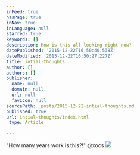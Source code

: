 ```yaml
---
inFeed: true
hasPage: true
inNav: true
inLanguage: null
starred: true
keywords: []
description: How is this all looking right now?
datePublished: '2015-12-22T16:50:40.538Z'
dateModified: '2015-12-22T16:50:27.227Z'
title: intial-thoughts
author: []
authors: []
publisher:
  name: null
  domain: null
  url: null
  favicon: null
sourcePath: _posts/2015-12-22-intial-thoughts.md
published: true
url: intial-thoughts/index.html
_type: Article

---
```

"How many years work is this?!" @xocs
![](https://the-grid-user-content.s3-us-west-2.amazonaws.com/129188ec-4291-4c07-9185-438c3a71e1dc.jpg)